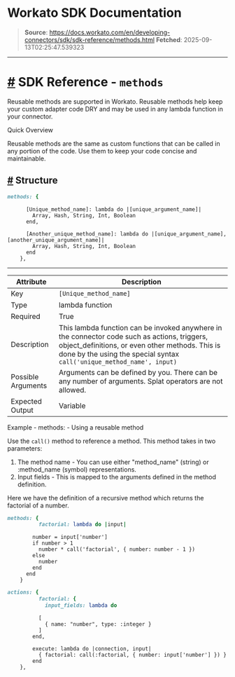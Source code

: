 # Workato SDK Documentation

> **Source**: https://docs.workato.com/en/developing-connectors/sdk/sdk-reference/methods.html
> **Fetched**: 2025-09-13T02:25:47.539323

---

# [#](<#sdk-reference-methods>) SDK Reference - `methods`

Reusable methods are supported in Workato. Reusable methods help keep your custom adapter code DRY and may be used in any lambda function in your connector.

Quick Overview

Reusable methods are the same as custom functions that can be called in any portion of the code. Use them to keep your code concise and maintainable.

## [#](<#structure>) Structure
```ruby
methods: {

```
          [Unique_method_name]: lambda do |[unique_argument_name]|
            Array, Hash, String, Int, Boolean
          end,

          [Another_unique_method_name]: lambda do |[unique_argument_name], [another_unique_argument_name]|
            Array, Hash, String, Int, Boolean
          end
        },



* * *

Attribute | Description  
---|---  
Key | `[Unique_method_name]`  
Type | lambda function  
Required | True  
Description | This lambda function can be invoked anywhere in the connector code such as actions, triggers, object_definitions, or even other methods. This is done by the using the special syntax `call('unique_method_name', input)`  
Possible Arguments | Arguments can be defined by you. There can be any number of arguments. Splat operators are not allowed.  
Expected Output | Variable  
Example - methods: - Using a reusable method

Use the `call()` method to reference a method. This method takes in two parameters:

  1. The method name - You can use either "method_name" (string) or :method_name (symbol) representations.
  2. Input fields - This is mapped to the arguments defined in the method definition.

Here we have the definition of a recursive method which returns the factorial of a number.
```ruby
methods: {
          factorial: lambda do |input|
```
            number = input['number']
            if number > 1
              number * call('factorial', { number: number - 1 })
            else
              number
            end
          end
        }


```ruby
actions: {
          factorial: {
            input_fields: lambda do
```
              [
                { name: "number", type: :integer }
              ]
            end,

            execute: lambda do |connection, input|
              { factorial: call(:factorial, { number: input['number'] }) }
            end
        },


